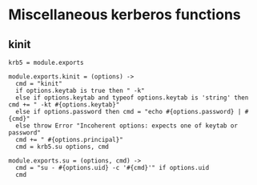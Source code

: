 
# Miscellaneous kerberos functions

## kinit

    krb5 = module.exports

    module.exports.kinit = (options) ->
      cmd = "kinit"
      if options.keytab is true then " -k" 
      else if options.keytab and typeof options.keytab is 'string' then cmd += " -kt #{options.keytab}"
      else if options.password then cmd = "echo #{options.password} | #{cmd}"
      else throw Error "Incoherent options: expects one of keytab or password"
      cmd += " #{options.principal}"
      cmd = krb5.su options, cmd
    
    module.exports.su = (options, cmd) ->
      cmd = "su - #{options.uid} -c '#{cmd}'" if options.uid
      cmd
